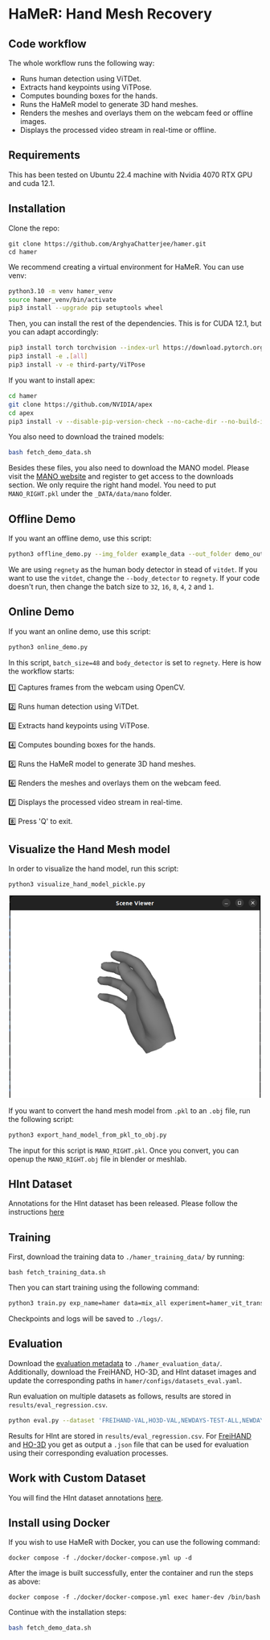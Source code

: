# HaMeR: Hand Mesh Recovery

## Code workflow

The whole workflow runs the following way:

- Runs human detection using ViTDet.
- Extracts hand keypoints using ViTPose.
- Computes bounding boxes for the hands.
- Runs the HaMeR model to generate 3D hand meshes.
- Renders the meshes and overlays them on the webcam feed or offline images.
- Displays the processed video stream in real-time or offline.

## Requirements
This has been tested on Ubuntu 22.4 machine with Nvidia 4070 RTX GPU and cuda 12.1. 

## Installation
Clone the repo:
```
git clone https://github.com/ArghyaChatterjee/hamer.git
cd hamer
```

We recommend creating a virtual environment for HaMeR. You can use venv:
```bash
python3.10 -m venv hamer_venv
source hamer_venv/bin/activate
pip3 install --upgrade pip setuptools wheel
```

Then, you can install the rest of the dependencies. This is for CUDA 12.1, but you can adapt accordingly:
```bash
pip3 install torch torchvision --index-url https://download.pytorch.org/whl/cu121
pip3 install -e .[all]
pip3 install -v -e third-party/ViTPose
```

If you want to install apex:
```bash
cd hamer
git clone https://github.com/NVIDIA/apex
cd apex
pip3 install -v --disable-pip-version-check --no-cache-dir --no-build-isolation --config-settings "--build-option=--cpp_ext" --config-settings "--build-option=--cuda_ext" ./
```

You also need to download the trained models:
```bash
bash fetch_demo_data.sh
```

Besides these files, you also need to download the MANO model. Please visit the [MANO website](https://mano.is.tue.mpg.de) and register to get access to the downloads section.  We only require the right hand model. You need to put `MANO_RIGHT.pkl` under the `_DATA/data/mano` folder.

## Offline Demo

If you want an offline demo, use this script:
```bash
python3 offline_demo.py --img_folder example_data --out_folder demo_out --batch_size=48 --side_view --save_mesh --full_frame --body_detector regnety
```
We are using `regnety` as the human body detector in stead of `vitdet`. If you want to use the `vitdet`, change the `--body_detector` to `regnety`. If your code doesn't run, then change the batch size to `32`, `16`, `8`, `4`, `2` and `1`. 

## Online Demo

If you want an online demo, use this script:
```bash
python3 online_demo.py 
```
In this script, `batch_size=48` and `body_detector` is set to `regnety`. Here is how the workflow starts:

1️⃣ Captures frames from the webcam using OpenCV.

2️⃣ Runs human detection using ViTDet.

3️⃣ Extracts hand keypoints using ViTPose.

4️⃣ Computes bounding boxes for the hands.

5️⃣ Runs the HaMeR model to generate 3D hand meshes.

6️⃣ Renders the meshes and overlays them on the webcam feed.

7️⃣ Displays the processed video stream in real-time.

8️⃣ Press 'Q' to exit.


## Visualize the Hand Mesh model

In order to visualize the hand model, run this script:
```bash
python3 visualize_hand_model_pickle.py
```

<p align="center">
  <img src="assets/mano_hand_mesh.png" alt="Hand Mesh Model" width="500">
</p>

If you want to convert the hand mesh model from `.pkl` to an `.obj` file, run the following script:
```bash
python3 export_hand_model_from_pkl_to_obj.py
```
The input for this script is `MANO_RIGHT.pkl`. Once you convert, you can openup the `MANO_RIGHT.obj` file in blender or meshlab. 

## HInt Dataset
Annotations for the HInt dataset has been released. Please follow the instructions [here](https://github.com/ddshan/hint)

## Training
First, download the training data to `./hamer_training_data/` by running:
```
bash fetch_training_data.sh
```

Then you can start training using the following command:
```bash
python3 train.py exp_name=hamer data=mix_all experiment=hamer_vit_transformer trainer=gpu launcher=local
```
Checkpoints and logs will be saved to `./logs/`.

## Evaluation
Download the [evaluation metadata](https://www.dropbox.com/scl/fi/7ip2vnnu355e2kqbyn1bc/hamer_evaluation_data.tar.gz?rlkey=nb4x10uc8mj2qlfq934t5mdlh) to `./hamer_evaluation_data/`. Additionally, download the FreiHAND, HO-3D, and HInt dataset images and update the corresponding paths in  `hamer/configs/datasets_eval.yaml`.

Run evaluation on multiple datasets as follows, results are stored in `results/eval_regression.csv`. 
```bash
python eval.py --dataset 'FREIHAND-VAL,HO3D-VAL,NEWDAYS-TEST-ALL,NEWDAYS-TEST-VIS,NEWDAYS-TEST-OCC,EPICK-TEST-ALL,EPICK-TEST-VIS,EPICK-TEST-OCC,EGO4D-TEST-ALL,EGO4D-TEST-VIS,EGO4D-TEST-OCC'
```

Results for HInt are stored in `results/eval_regression.csv`. For [FreiHAND](https://github.com/lmb-freiburg/freihand) and [HO-3D](https://codalab.lisn.upsaclay.fr/competitions/4318) you get as output a `.json` file that can be used for evaluation using their corresponding evaluation processes.

## Work with Custom Dataset
You will find the HInt dataset annotations [here](https://github.com/ddshan/hint).

## Install using Docker 

If you wish to use HaMeR with Docker, you can use the following command:

```
docker compose -f ./docker/docker-compose.yml up -d
```

After the image is built successfully, enter the container and run the steps as above:

```
docker compose -f ./docker/docker-compose.yml exec hamer-dev /bin/bash
```

Continue with the installation steps:

```bash
bash fetch_demo_data.sh
```

